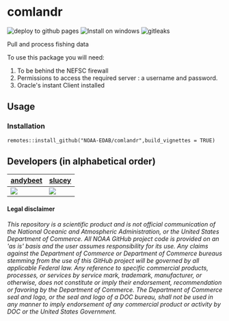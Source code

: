 # comlandr

![deploy to github pages](https://github.com/NOAA-EDAB/comlandr/workflows/deploy%20to%20github%20pages/badge.svg)
![Install on windows](https://github.com/NOAA-EDAB/comlandr/workflows/Install%20on%20windows/badge.svg)
![gitleaks](https://github.com/NOAA-EDAB/comlandr/workflows/gitleaks/badge.svg)

Pull and process fishing data

To use this package you will need:

1. To be behind the NEFSC firewall
2. Permissions to access the required server : a username and password.
3. Oracle's instant Client installed

## Usage

### Installation

```remotes::install_github("NOAA-EDAB/comlandr",build_vignettes = TRUE)```


## Developers (in alphabetical order)

| [andybeet](https://github.com/andybeet)                                                         | [slucey](https://github.com/slucey)                                                                                                    |
|-------------------------------------------------------------------------------------------------|----------------------------------------------------------------------------------------------------------------------------------------|
| [![](https://avatars1.githubusercontent.com/u/22455149?s=100&v=4)](https://github.com/andybeet) | [![](https://avatars.githubusercontent.com/u/5578254?s=100&u=cd59cd654cab73ea583c697145bfe062222355cd&v=4)](https://github.com/slucey) |


#### Legal disclaimer

*This repository is a scientific product and is not official
communication of the National Oceanic and Atmospheric Administration, or
the United States Department of Commerce. All NOAA GitHub project code
is provided on an 'as is' basis and the user assumes responsibility for
its use. Any claims against the Department of Commerce or Department of
Commerce bureaus stemming from the use of this GitHub project will be
governed by all applicable Federal law. Any reference to specific
commercial products, processes, or services by service mark, trademark,
manufacturer, or otherwise, does not constitute or imply their
endorsement, recommendation or favoring by the Department of Commerce.
The Department of Commerce seal and logo, or the seal and logo of a DOC
bureau, shall not be used in any manner to imply endorsement of any
commercial product or activity by DOC or the United States Government.*
